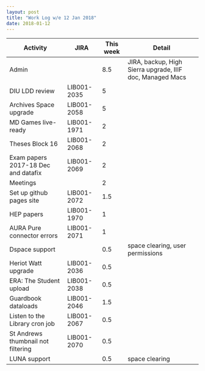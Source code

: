```yaml
---
layout: post
title: "Work Log w/e 12 Jan 2018"
date: 2018-01-12
---
```


<table class="display">
 <thead>
   <tr>
     <th>Activity</th>
     <th>JIRA</th>
     <th>This week</th>
     <th>Detail</th>
  </tr>
 </thead>
 <tr>
  <td>Admin</td>
  <td></td>
  <td>8.5</td>
  <td>JIRA, backup, High Sierra upgrade, IIIF doc, Managed Macs</td>
 </tr>
 <tr>
  <td>DIU LDD review</td>
  <td>LIB001-2035</td>
  <td>5</td>
  <td></td>
 </tr>
 <tr>
  <td>Archives Space upgrade</td>
  <td>LIB001-2058</td>
  <td>5</td>
  <td></td>
 </tr>
 <tr>
  <td>MD Games live-ready</td>
  <td>LIB001-1971</td>
  <td>2</td>
  <td></td>
 </tr>
 <tr>
  <td>Theses Block 16</td>
  <td>LIB001-2068</td>
  <td>2</td>
  <td></td>
 </tr>
 <tr>
  <td>Exam papers 2017-18 Dec and datafix</td>
  <td>LIB001-2069</td>
  <td>2</td>
  <td></td>
 </tr>
 <tr>
  <td>Meetings</td>
  <td></td>
  <td>2</td>
  <td></td>
 </tr>
 <tr>
  <td>Set up github pages site</td>
  <td>LIB001-2072</td>
  <td>1.5</td>
  <td></td>
 </tr>
 <tr>
  <td>HEP papers</td>
  <td>LIB001-1970</td>
  <td>1</td>
  <td></td>
 </tr>
 <tr>
  <td>AURA Pure connector errors</td>
  <td>LIB001-2071</td>
  <td>1</td>
  <td></td>
 </tr>
 <tr>
  <td>Dspace support</td>
  <td></td>
  <td>0.5</td>
  <td>space clearing, user permissions</td>
 </tr>
 <tr>
  <td>Heriot Watt upgrade</td>
  <td>LIB001-2036</td>
  <td>0.5</td>
  <td></td>
 </tr>
 <tr>
  <td>ERA: The Student upload</td>
  <td>LIB001-2038</td>
  <td>0.5</td>
  <td></td>
 </tr>
 <tr>
  <td>Guardbook dataloads</td>
  <td>LIB001-2046</td>
  <td>1.5</td>
  <td></td>
 </tr>
 <tr>
  <td>Listen to the Library cron job</td>
  <td>LIB001-2067</td>
  <td>0.5</td>
  <td></td>
 </tr>
 <tr>
  <td>St Andrews thumbnail not filtering</td>
  <td>LIB001-2070</td>
  <td>0.5</td>
  <td></td>
 </tr>
 <tr>
  <td>LUNA support</td>
  <td></td>
  <td>0.5</td>
  <td>space clearing</td>
 </tr>
</table>
